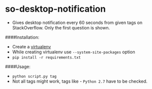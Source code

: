# so-desktop-notification
* Gives desktop notification every 60 seconds from given tags on
  StackOverflow. Only the first question is shown.

####Installation:
* Create a [virtualenv](http://docs.python-guide.org/en/latest/dev/virtualenvs/#virtual-environments)
* While creating virtualenv use `--system-site-packages` option
* `pip install -r requirements.txt`

####Usage:
* `python script.py tag`
* Not all tags might work, tags like - `Python 2.7` have to be checked.
